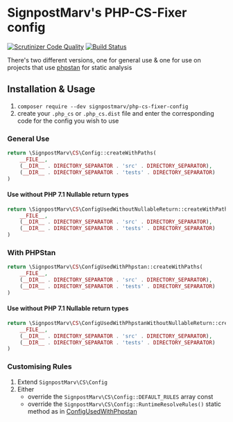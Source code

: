# SignpostMarv's PHP-CS-Fixer config

[![Scrutinizer Code Quality](https://scrutinizer-ci.com/g/SignpostMarv/PHP-CS-Fixer-Config/badges/quality-score.png?b=master)](https://scrutinizer-ci.com/g/SignpostMarv/PHP-CS-Fixer-Config/?branch=master)
[![Build Status](https://scrutinizer-ci.com/g/SignpostMarv/psalm/badges/build.png?b=master)](https://scrutinizer-ci.com/g/SignpostMarv/psalm/build-status/master)

There's two different versions, one for general use & one for use on projects
that use [phpstan](https://github.com/phpstan/phpstan) for static analysis

## Installation & Usage

1. `composer require --dev signpostmarv/php-cs-fixer-config`
1. create your `.php_cs` or `.php_cs.dist` file and enter the corresponding
    code for the config you wish to use

### General Use

```php
return \SignpostMarv\CS\Config::createWithPaths(
    __FILE__,
    (__DIR__ . DIRECTORY_SEPARATOR . 'src' . DIRECTORY_SEPARATOR),
    (__DIR__ . DIRECTORY_SEPARATOR . 'tests' . DIRECTORY_SEPARATOR)
)
```

#### Use without PHP 7.1 Nullable return types

```php
return \SignpostMarv\CS\ConfigUsedWithoutNullableReturn::createWithPaths(
    __FILE__,
    (__DIR__ . DIRECTORY_SEPARATOR . 'src' . DIRECTORY_SEPARATOR),
    (__DIR__ . DIRECTORY_SEPARATOR . 'tests' . DIRECTORY_SEPARATOR)
)
```

### With PHPStan

```php
return \SignpostMarv\CS\ConfigUsedWithPhpstan::createWithPaths(
    __FILE__,
    (__DIR__ . DIRECTORY_SEPARATOR . 'src' . DIRECTORY_SEPARATOR),
    (__DIR__ . DIRECTORY_SEPARATOR . 'tests' . DIRECTORY_SEPARATOR)
)
```

#### Use without PHP 7.1 Nullable return types

```php
return \SignpostMarv\CS\ConfigUsedWithPhpstanWithoutNullableReturn::createWithPaths(
    __FILE__,
    (__DIR__ . DIRECTORY_SEPARATOR . 'src' . DIRECTORY_SEPARATOR),
    (__DIR__ . DIRECTORY_SEPARATOR . 'tests' . DIRECTORY_SEPARATOR)
)
```

### Customising Rules

1. Extend `SignpostMarv\CS\Config`
1. Either
    * override the `SignpostMarv\CS\Config::DEFAULT_RULES` array const
    * override the `SignpostMarv\CS\Config::RuntimeResolveRules()` static
        method as in [ConfigUsedWithPhpstan](https://github.com/SignpostMarv/PHP-CS-Fixer-Config/blob/master/src/ConfigUsedWithPhpstan.php)
